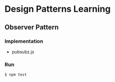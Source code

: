 # Design Patterns Learning

## Observer Pattern

### Implementation

-   pubsubz.js

### Run

```shell
$ npm test
```

